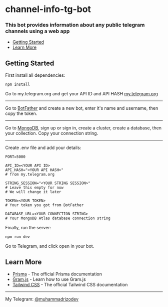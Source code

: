 # channel-info-tg-bot

### This bot provides information about any public telegram channels using a web app

- [Getting Started](https://github.com/MuhammadrizoDeveloper/channel-info-tg-bot/blob/master/README.md#getting-started)
- [Learn More](https://github.com/MuhammadrizoDeveloper/channel-info-tg-bot/blob/master/README.md#learn-more)

## Getting Started

First install all dependencies:

```
npm install
```

Go to my.telegram.org and get your API ID and API HASH
[my.telegram.org](https://my.telegram.org)

---

Go to [BotFather](https://t.me/BotFather) and create a new bot, enter it's name and username, then copy the token.

---

Go to [MongoDB](https://mongodb.com), sign up or sign in, create a cluster, create a database, then your collection. Copy your connection string.

---

Create .env file and add your details:

```
PORT=5000

API_ID=<YOUR API ID>
API_HASH="<YOUR API HASH>"
# from my.telegram.org

STRING_SESSION="<YOUR STRING SESSION>"
# Leave this empty for now
# We will change it later

TOKEN=<YOUR TOKEN>
# Your token you got from BotFather

DATABASE_URL=<YOUR CONNECTION STRING>
# Your MongoDB Atlas database connection string
```

Finally, run the server:
```
npm run dev
```

Go to Telegram, and click open in your bot.

## Learn More
- [Prisma](https://www.prisma.io/docs) - The official Prisma documentation
- [Gram.js](https://gram.js.org/) - Learn how to use Gram.js
- [Tailwind CSS](https://tailwindcss.com/docs) - The official Tailwind CSS documentation

---

My Telegram: [@muhammadrizodev](https://t.me/muhammadrizodev)
